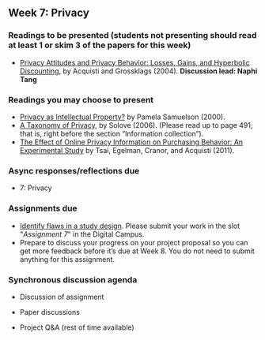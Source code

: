 ## Week 7: Privacy


### Readings to be presented (students not presenting should read at least 1 or skim 3 of the papers for this week) 

  - [Privacy Attitudes and Privacy Behavior: Losses, Gains, and Hyperbolic Discounting](http://www.heinz.cmu.edu/~acquisti/papers/acquisti_grossklags_eis_refs.pdf), by Acquisti and Grossklags (2004).  **Discussion lead: Naphi Tang** 

### Readings you may choose to present

  - [Privacy as Intellectual Property?](https://people.ischool.berkeley.edu/~pam/papers/privasip_draft.pdf) by Pamela Samuelson (2000).
  - [A Taxonomy of Privacy](https://scholarship.law.upenn.edu/cgi/viewcontent.cgi?article=1376&context=penn_law_review), by Solove (2006). (Please read up to page 491; that is, right before the section “Information collection”).
  - [The Effect of Online Privacy Information on Purchasing Behavior: An Experimental Study](http://www.guanotronic.com/~serge/papers/isr10.pdf) by Tsai, Egelman, Cranor, and Acquisti (2011).


### Async responses/reflections due

  - 7: Privacy


### Assignments due

  - [Identify flaws in a study design](/assignments/study-design-flaws.md). Please submit your work in the slot "*Assignment 7*" in the Digital Campus.
  - Prepare to discuss your progress on your project proposal so you can get more feedback before it’s due at Week 8.  You do not need to submit anything for this assignment.


### Synchronous discussion agenda

  - Discussion of assignment

  - Paper discussions

  - Project Q&A (rest of time available)
